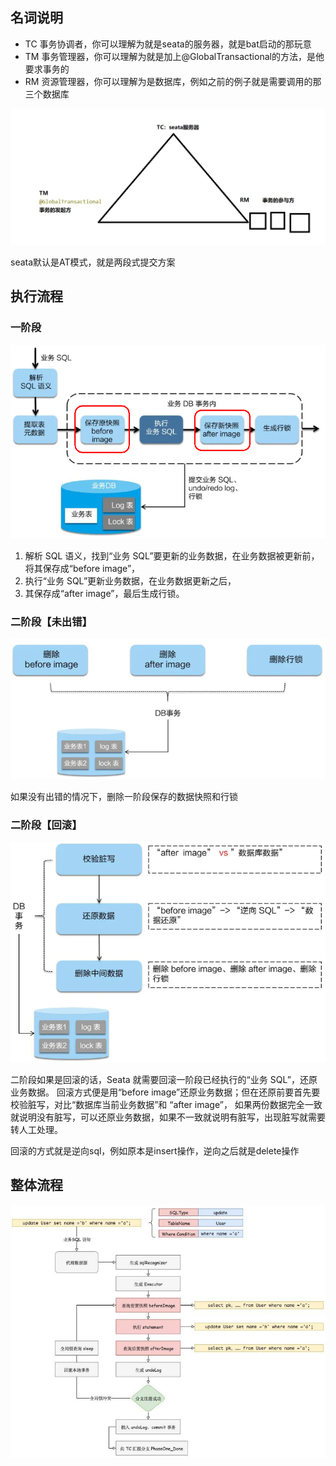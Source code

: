 ## 名词说明

* TC 事务协调者，你可以理解为就是seata的服务器，就是bat启动的那玩意
* TM 事务管理器，你可以理解为就是加上@GlobalTransactional的方法，是他要求事务的
* RM 资源管理器，你可以理解为是数据库，例如之前的例子就是需要调用的那三个数据库

![image-20230417115046377](image/18.Seata%E7%9A%84%E6%89%A7%E8%A1%8C%E6%B5%81%E7%A8%8B/image-20230417115046377.png)

seata默认是AT模式，就是两段式提交方案

## 执行流程

### 一阶段

![image-20230417121828001](image/18.Seata%E7%9A%84%E6%89%A7%E8%A1%8C%E6%B5%81%E7%A8%8B/image-20230417121828001.png)

1. 解析 SQL 语义，找到“业务 SQL”要更新的业务数据，在业务数据被更新前，将其保存成“before image”，
2. 执行“业务 SQL”更新业务数据，在业务数据更新之后，
3. 其保存成“after image”，最后生成行锁。

### 二阶段【未出错】

![image-20230417121935583](image/18.Seata%E7%9A%84%E6%89%A7%E8%A1%8C%E6%B5%81%E7%A8%8B/image-20230417121935583.png)

如果没有出错的情况下，删除一阶段保存的数据快照和行锁

### 二阶段【回滚】

![image-20230417122038365](image/18.Seata%E7%9A%84%E6%89%A7%E8%A1%8C%E6%B5%81%E7%A8%8B/image-20230417122038365.png)

二阶段如果是回滚的话，Seata 就需要回滚一阶段已经执行的“业务 SQL”，还原业务数据。
回滚方式便是用“before image”还原业务数据；但在还原前要首先要校验脏写，对比“数据库当前业务数据”和 “after image”，
如果两份数据完全一致就说明没有脏写，可以还原业务数据，如果不一致就说明有脏写，出现脏写就需要转人工处理。

回滚的方式就是逆向sql，例如原本是insert操作，逆向之后就是delete操作



## 整体流程

![image-20230417122143653](image/18.Seata%E7%9A%84%E6%89%A7%E8%A1%8C%E6%B5%81%E7%A8%8B/image-20230417122143653.png)
